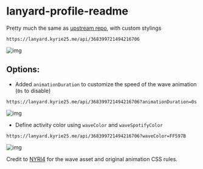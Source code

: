 # lanyard-profile-readme

Pretty much the same as [upstream repo](https://github.com/cnrad/lanyard-profile-readme), with custom stylings

```
https://lanyard.kyrie25.me/api/368399721494216706
```

![img](https://lanyard.kyrie25.me/api/368399721494216706)

## Options:
- Added `animationDuration` to customize the speed of the wave animation (`0s` to disable)

```
https://lanyard.kyrie25.me/api/368399721494216706?animationDuration=0s
```

![img](https://lanyard.kyrie25.me/api/368399721494216706?animationDuration=0s)

- Define activity color using `waveColor` and `waveSpotifyColor`

```
https://lanyard.kyrie25.me/api/368399721494216706?waveColor=FF597B
```

![img](https://lanyard.kyrie25.me/api/368399721494216706?waveColor=FF597B)

Credit to [NYRI4](https://github.com/NYRI4) for the wave asset and original animation CSS rules.

